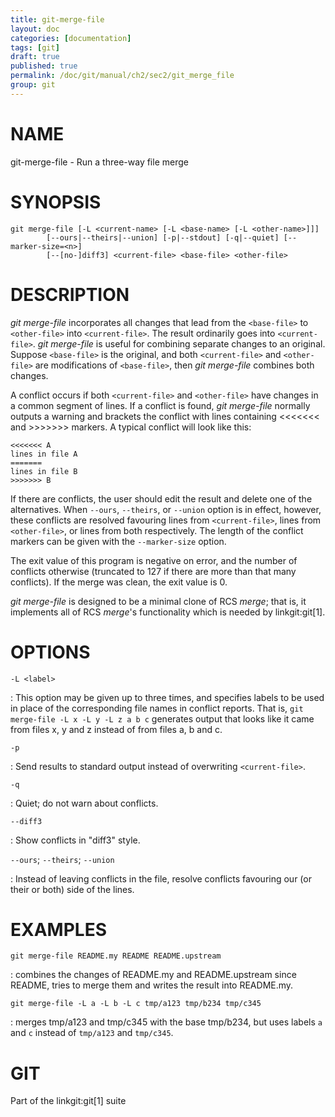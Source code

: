 ```yaml
---
title: git-merge-file
layout: doc
categories: [documentation]
tags: [git]
draft: true
published: true
permalink: /doc/git/manual/ch2/sec2/git_merge_file
group: git
---
```


NAME
====

git-merge-file - Run a three-way file merge

SYNOPSIS
========

    git merge-file [-L <current-name> [-L <base-name> [-L <other-name>]]]
            [--ours|--theirs|--union] [-p|--stdout] [-q|--quiet] [--marker-size=<n>]
            [--[no-]diff3] <current-file> <base-file> <other-file>

DESCRIPTION
===========

*git merge-file* incorporates all changes that lead from the `<base-file>` to `<other-file>` into `<current-file>`. The result ordinarily goes into `<current-file>`. *git merge-file* is useful for combining separate changes to an original. Suppose `<base-file>` is the original, and both `<current-file>` and `<other-file>` are modifications of `<base-file>`, then *git merge-file* combines both changes.

A conflict occurs if both `<current-file>` and `<other-file>` have changes in a common segment of lines. If a conflict is found, *git merge-file* normally outputs a warning and brackets the conflict with lines containing &lt;&lt;&lt;&lt;&lt;&lt;&lt; and &gt;&gt;&gt;&gt;&gt;&gt;&gt; markers. A typical conflict will look like this:

    <<<<<<< A
    lines in file A
    =======
    lines in file B
    >>>>>>> B

If there are conflicts, the user should edit the result and delete one of the alternatives. When `--ours`, `--theirs`, or `--union` option is in effect, however, these conflicts are resolved favouring lines from `<current-file>`, lines from `<other-file>`, or lines from both respectively. The length of the conflict markers can be given with the `--marker-size` option.

The exit value of this program is negative on error, and the number of conflicts otherwise (truncated to 127 if there are more than that many conflicts). If the merge was clean, the exit value is 0.

*git merge-file* is designed to be a minimal clone of RCS *merge*; that is, it implements all of RCS *merge*'s functionality which is needed by linkgit:git\[1\].

OPTIONS
=======

`-L <label>`

:   This option may be given up to three times, and specifies labels to be used in place of the corresponding file names in conflict reports. That is, `git merge-file -L x -L y -L z a b c` generates output that looks like it came from files x, y and z instead of from files a, b and c.

`-p`

:   Send results to standard output instead of overwriting `<current-file>`.

`-q`

:   Quiet; do not warn about conflicts.

`--diff3`

:   Show conflicts in "diff3" style.

`--ours`; `--theirs`; `--union`

:   Instead of leaving conflicts in the file, resolve conflicts favouring our (or their or both) side of the lines.

EXAMPLES
========

`git merge-file README.my README README.upstream`

:   combines the changes of README.my and README.upstream since README, tries to merge them and writes the result into README.my.

`git merge-file -L a -L b -L c tmp/a123 tmp/b234 tmp/c345`

:   merges tmp/a123 and tmp/c345 with the base tmp/b234, but uses labels `a` and `c` instead of `tmp/a123` and `tmp/c345`.

GIT
===

Part of the linkgit:git\[1\] suite
